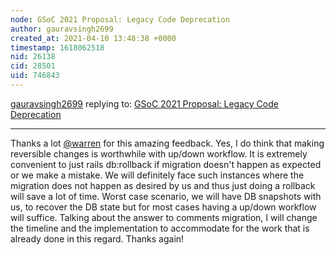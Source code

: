 ```yaml
---
node: GSoC 2021 Proposal: Legacy Code Deprecation
author: gauravsingh2699
created_at: 2021-04-10 13:48:38 +0000
timestamp: 1618062518
nid: 26138
cid: 28501
uid: 746843
---
```




[gauravsingh2699](../profile/gauravsingh2699) replying to: [GSoC 2021 Proposal: Legacy Code Deprecation](../notes/gauravsingh2699/04-05-2021/gsoc-2021-proposal-legacy-code-deprecation)

----
Thanks a lot [@warren](/profile/warren) for this amazing feedback. Yes, I do think that making reversible changes is worthwhile with up/down workflow. It is extremely convenient to just rails db:rollback if migration doesn't happen as expected or we make a mistake. We will definitely face such instances where the migration does not happen as desired by us and thus just doing a rollback will save a lot of time. Worst case scenario, we will have DB snapshots with us, to recover the DB state but for most cases having a up/down workflow will suffice.
Talking about the answer to comments migration, I will change the timeline and the implementation to accommodate for the work that is already done in this regard. Thanks again!  
